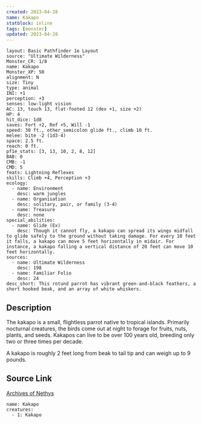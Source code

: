 ```yaml
---
created: 2023-04-28
name: Kakapo
statblock: inline
tags: [monster]
updated: 2023-04-28
---
```

```statblock
layout: Basic Pathfinder 1e Layout
source: "Ultimate Wilderness"
Monster_CR: 1/8
name: Kakapo
Monster_XP: 50
alignment: N
size: Tiny
type: animal
INI: +1
perception: +3
senses: low-light vision
AC: 13, touch 13, flat-footed 12 (dex +1, size +2)
HP: 4
hit_dice: 1d8
saves: Fort +2, Ref +5, Will -1
speed: 30 ft., other_semicolon glide ft., climb 10 ft.
melee: bite -2 (1d3-4)
space: 2.5 ft.
reach: 0 ft.
pf1e_stats: [3, 13, 10, 2, 8, 12]
BAB: 0
CMB: -1
CMD: 5
feats: Lightning Reflexes
skills: Climb +4, Perception +3
ecology:
  - name: Environment
    desc: warm jungles
  - name: Organisation
    desc: solitary, pair, or family (3-4)
  - name: Treasure
    desc: none
special_abilities:
  - name: Glide (Ex)
    desc: Though it cannot fly, a kakapo can spread its wings midfall to glide safely to the ground without taking damage. For every 10 feet it falls, a kakapo can move 5 feet horizontally in midair. For instance, a kakapo falling a vertical distance of 20 feet can move 10 feet horizontally.
sources:
  - name: Ultimate Wilderness
    desc: 198
  - name: Familiar Folio
    desc: 24
desc_short: This rotund parrot has vibrant green-and-black feathers, a short hooked beak, and an array of white whiskers.
```
## Description
The kakapo is a small, flightless parrot native to tropical islands. Primarily nocturnal creatures, the birds come out at night to forage for fruits, nuts, plants, and seeds. Kakapos can live to be over 100 years old, breeding only two or three times per decade.

A kakapo is roughly 2 feet long from beak to tail tip and can weigh up to 9 pounds.
## Source Link
[Archives of Nethys](https://aonprd.com/MonsterDisplay.aspx?ItemName=Kakapo)
```encounter-table
name: Kakapo
creatures:
  - 1: Kakapo
```
